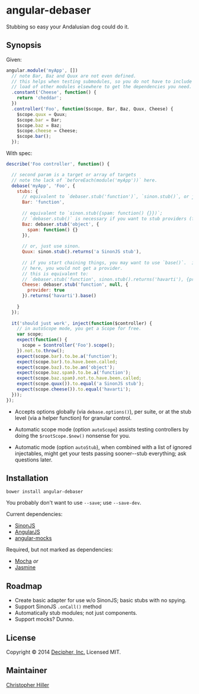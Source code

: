 # angular-debaser

Stubbing so easy your Andalusian dog could do it.

## Synopsis

Given:

```js
angular.module('myApp', [])
  // note Bar, Baz and Quux are not even defined.
  // this helps when testing submodules, so you do not have to include a 
  // load of other modules elsewhere to get the dependencies you need.
  .constant('Cheese', function() {
    return 'cheddar';
  })
  .controller('Foo', function($scope, Bar, Baz, Quux, Cheese) {
    $scope.quux = Quux;
    $scope.bar = Bar;
    $scope.baz = Baz;    
    $scope.cheese = Cheese;
    $scope.bar();
  });
```

With spec:

```js
describe('Foo controller', function() { 

  // second param is a target or array of targets
  // note the lack of `beforeEach(module('myApp'))` here.
  debase('myApp', 'Foo', {
    stubs: {
      // equivalent to `debaser.stub('function')`, `sinon.stub()`, or just `Function`
      Bar: 'function',
      
      // equivalent to `sinon.stub({spam: function() {}})`;
      // `debaser.stub()` is necessary if you want to stub providers (for now)
      Baz: debaser.stub('object', {
        spam: function() {}
      }),
      
      // or, just use sinon.
      Quux: sinon.stub().returns('a SinonJS stub'),
      
      // if you start chaining things, you may want to use `base()`.  if you didn't
      // here, you would not get a provider.
      // this is equivalent to:
      // `debaser.stub('function', sinon.stub().returns('havarti'), {provider: true});`
      Cheese: debaser.stub('function', null, {
        provider: true
      }).returns('havarti').base()
      
    }    
  });
  
  it('should just work', inject(function($controller) {
    // in autoScope mode, you get a Scope for free.
    var scope;
    expect(function() {
      scope = $controller('Foo').scope();
    }).not.to.throw();    
    expect(scope.bar).to.be.a('function');
    expect(scope.bar).to.have.been.called;
    expect(scope.baz).to.be.an('object');
    expect(scope.baz.spam).to.be.a('function');
    expect(scope.baz.spam).not.to.have.been.called;
    expect(scope.quux()).to.equal('a SinonJS stub');
    expect(scope.cheese()).to.equal('havarti');
  }));
});
```
- Accepts options globally (via `debase.options()`), per suite, or at the stub level (via a helper function) for granular control.

- Automatic scope mode (option `autoScope`) assists testing controllers by doing the `$rootScope.$new()` nonsense for you.

- Automatic mode (option `autoStub`), when combined with a list of ignored injectables, might get your tests passing sooner--stub everything; ask questions later.

## Installation

```
bower install angular-debaser
```

You probably don't want to use `--save`; use `--save-dev`.

Current dependencies:

  - [SinonJS](http://sinonjs.org) 
  - [AngularJS](http://angularjs.org)
  - [angular-mocks](https://github.com/angular/bower-angular-mocks) 
  
Required, but not marked as dependencies:
 
  - [Mocha](http://visionmedia.github.io/mocha/) *or* 
  - [Jasmine](http://jasmine.github.io/)

## Roadmap

- Create basic adapter for use w/o SinonJS; basic stubs with no spying.
- Support SinonJS `.onCall()` method
- Automatically stub modules; not just components.
- Support mocks?  Dunno.

## License

Copyright &copy; 2014 [Decipher, Inc.](http://decipherinc.com)  Licensed MIT.

## Maintainer

[Christopher Hiller](http://github.com/boneskull)

